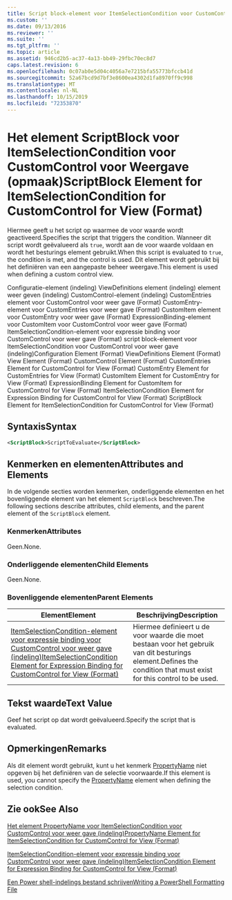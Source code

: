```yaml
---
title: Script block-element voor ItemSelectionCondition voor CustomControl voor weer gave (indeling) | Microsoft Docs
ms.custom: ''
ms.date: 09/13/2016
ms.reviewer: ''
ms.suite: ''
ms.tgt_pltfrm: ''
ms.topic: article
ms.assetid: 946cd2b5-ac37-4a13-bb49-29fbc70ec8d7
caps.latest.revision: 6
ms.openlocfilehash: 0c07ab0e5d04c4056a7e7215bfa55773bfccb41d
ms.sourcegitcommit: 52a67bcd9d7bf3e8600ea4302d1fa8970ff9c998
ms.translationtype: MT
ms.contentlocale: nl-NL
ms.lasthandoff: 10/15/2019
ms.locfileid: "72353870"
---
```

# <a name="scriptblock-element-for-itemselectioncondition-for-customcontrol-for-view-format"></a><span data-ttu-id="9af8d-102">Het element ScriptBlock voor ItemSelectionCondition voor CustomControl voor Weergave (opmaak)</span><span class="sxs-lookup"><span data-stu-id="9af8d-102">ScriptBlock Element for ItemSelectionCondition for CustomControl for View (Format)</span></span>

<span data-ttu-id="9af8d-103">Hiermee geeft u het script op waarmee de voor waarde wordt geactiveerd.</span><span class="sxs-lookup"><span data-stu-id="9af8d-103">Specifies the script that triggers the condition.</span></span> <span data-ttu-id="9af8d-104">Wanneer dit script wordt geëvalueerd als `true`, wordt aan de voor waarde voldaan en wordt het besturings element gebruikt.</span><span class="sxs-lookup"><span data-stu-id="9af8d-104">When this script is evaluated to `true`, the condition is met, and the control is used.</span></span> <span data-ttu-id="9af8d-105">Dit element wordt gebruikt bij het definiëren van een aangepaste beheer weergave.</span><span class="sxs-lookup"><span data-stu-id="9af8d-105">This element is used when defining a custom control view.</span></span>

<span data-ttu-id="9af8d-106">Configuratie-element (indeling) ViewDefinitions element (indeling) element weer geven (indeling) CustomControl-element (indeling) CustomEntries element voor CustomControl voor weer gave (Format) CustomEntry-element voor CustomEntries voor weer gave (Format) CustomItem element voor CustomEntry voor weer gave (Format) ExpressionBinding-element voor CustomItem voor CustomControl voor weer gave (Format) ItemSelectionCondition-element voor expressie binding voor CustomControl voor weer gave (Format) script block-element voor ItemSelectionCondition voor CustomControl voor weer gave (indeling)</span><span class="sxs-lookup"><span data-stu-id="9af8d-106">Configuration Element (Format) ViewDefinitions Element (Format) View Element (Format) CustomControl Element (Format) CustomEntries Element for CustomControl for View (Format) CustomEntry Element for CustomEntries for View (Format) CustomItem Element for CustomEntry for View (Format) ExpressionBinding Element for CustomItem for CustomControl for View (Format) ItemSelectionCondition Element for Expression Binding for CustomControl for View (Format) ScriptBlock Element for ItemSelectionCondition for CustomControl for View (Format)</span></span>

## <a name="syntax"></a><span data-ttu-id="9af8d-107">Syntaxis</span><span class="sxs-lookup"><span data-stu-id="9af8d-107">Syntax</span></span>

```xml
<ScriptBlock>ScriptToEvaluate</ScriptBlock>
```

## <a name="attributes-and-elements"></a><span data-ttu-id="9af8d-108">Kenmerken en elementen</span><span class="sxs-lookup"><span data-stu-id="9af8d-108">Attributes and Elements</span></span>

<span data-ttu-id="9af8d-109">In de volgende secties worden kenmerken, onderliggende elementen en het bovenliggende element van het element `ScriptBlock` beschreven.</span><span class="sxs-lookup"><span data-stu-id="9af8d-109">The following sections describe attributes, child elements, and the parent element of the `ScriptBlock` element.</span></span>

### <a name="attributes"></a><span data-ttu-id="9af8d-110">Kenmerken</span><span class="sxs-lookup"><span data-stu-id="9af8d-110">Attributes</span></span>

<span data-ttu-id="9af8d-111">Geen.</span><span class="sxs-lookup"><span data-stu-id="9af8d-111">None.</span></span>

### <a name="child-elements"></a><span data-ttu-id="9af8d-112">Onderliggende elementen</span><span class="sxs-lookup"><span data-stu-id="9af8d-112">Child Elements</span></span>

<span data-ttu-id="9af8d-113">Geen.</span><span class="sxs-lookup"><span data-stu-id="9af8d-113">None.</span></span>

### <a name="parent-elements"></a><span data-ttu-id="9af8d-114">Bovenliggende elementen</span><span class="sxs-lookup"><span data-stu-id="9af8d-114">Parent Elements</span></span>

|<span data-ttu-id="9af8d-115">Element</span><span class="sxs-lookup"><span data-stu-id="9af8d-115">Element</span></span>|<span data-ttu-id="9af8d-116">Beschrijving</span><span class="sxs-lookup"><span data-stu-id="9af8d-116">Description</span></span>|
|-------------|-----------------|
|[<span data-ttu-id="9af8d-117">ItemSelectionCondition-element voor expressie binding voor CustomControl voor weer gave (indeling)</span><span class="sxs-lookup"><span data-stu-id="9af8d-117">ItemSelectionCondition Element for Expression Binding for CustomControl for View (Format)</span></span>](./itemselectioncondition-element-for-expressionbinding-for-customcontrol-format.md)|<span data-ttu-id="9af8d-118">Hiermee definieert u de voor waarde die moet bestaan voor het gebruik van dit besturings element.</span><span class="sxs-lookup"><span data-stu-id="9af8d-118">Defines the condition that must exist for this control to be used.</span></span>|

## <a name="text-value"></a><span data-ttu-id="9af8d-119">Tekst waarde</span><span class="sxs-lookup"><span data-stu-id="9af8d-119">Text Value</span></span>

<span data-ttu-id="9af8d-120">Geef het script op dat wordt geëvalueerd.</span><span class="sxs-lookup"><span data-stu-id="9af8d-120">Specify the script that is evaluated.</span></span>

## <a name="remarks"></a><span data-ttu-id="9af8d-121">Opmerkingen</span><span class="sxs-lookup"><span data-stu-id="9af8d-121">Remarks</span></span>

<span data-ttu-id="9af8d-122">Als dit element wordt gebruikt, kunt u het kenmerk [PropertyName](./propertyname-element-for-itemselectioncondition-for-customcontrol-for-view-format.md) niet opgeven bij het definiëren van de selectie voorwaarde.</span><span class="sxs-lookup"><span data-stu-id="9af8d-122">If this element is used, you cannot specify the [PropertyName](./propertyname-element-for-itemselectioncondition-for-customcontrol-for-view-format.md) element when defining the selection condition.</span></span>

## <a name="see-also"></a><span data-ttu-id="9af8d-123">Zie ook</span><span class="sxs-lookup"><span data-stu-id="9af8d-123">See Also</span></span>

[<span data-ttu-id="9af8d-124">Het element PropertyName voor ItemSelectionCondition voor CustomControl voor weer gave (indeling)</span><span class="sxs-lookup"><span data-stu-id="9af8d-124">PropertyName Element for ItemSelectionCondition for CustomControl for View (Format)</span></span>](./propertyname-element-for-itemselectioncondition-for-customcontrol-for-view-format.md)

[<span data-ttu-id="9af8d-125">ItemSelectionCondition-element voor expressie binding voor CustomControl voor weer gave (indeling)</span><span class="sxs-lookup"><span data-stu-id="9af8d-125">ItemSelectionCondition Element for Expression Binding for CustomControl for View (Format)</span></span>](./itemselectioncondition-element-for-expressionbinding-for-customcontrol-format.md)

[<span data-ttu-id="9af8d-126">Een Power shell-indelings bestand schrijven</span><span class="sxs-lookup"><span data-stu-id="9af8d-126">Writing a PowerShell Formatting File</span></span>](./writing-a-powershell-formatting-file.md)
